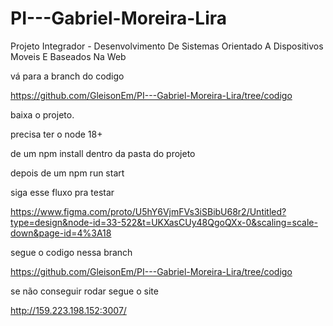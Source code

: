 # PI---Gabriel-Moreira-Lira
Projeto Integrador - Desenvolvimento De Sistemas Orientado A Dispositivos Moveis E Baseados Na Web

vá para a branch do codigo

https://github.com/GleisonEm/PI---Gabriel-Moreira-Lira/tree/codigo

baixa o projeto.

precisa ter o node 18+

de um npm install dentro da pasta do projeto

depois de um npm run start

siga esse fluxo pra testar

https://www.figma.com/proto/U5hY6VjmFVs3iSBibU68r2/Untitled?type=design&node-id=33-522&t=UKXasCUy48QgoQXx-0&scaling=scale-down&page-id=4%3A18

segue o codigo nessa branch

https://github.com/GleisonEm/PI---Gabriel-Moreira-Lira/tree/codigo


se não conseguir rodar segue o site

http://159.223.198.152:3007/
